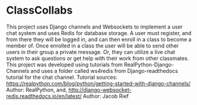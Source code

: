 # ClassCollabs
This project uses Django channels and Websockets to implement a user chat system and uses Redis for database storage. A user must register, and from there they will be logged in, and can then enroll in a class to become a member of. Once enrolled in a class the user will be able to send other users in their group a private message. Or, they can utilize a live chat system to ask questions or get help with their work from other classmates. This project was developed using tutorials from RealPython-Django-Channels and uses a folder called ws4redis from Django-readthedocs tutorial for the chat channel.
Tutorial sources:
https://realpython.com/blog/python/getting-started-with-django-channels/    Author: RealPython, and, 
http://django-websocket-redis.readthedocs.io/en/latest/   Author: Jacob Rief 
